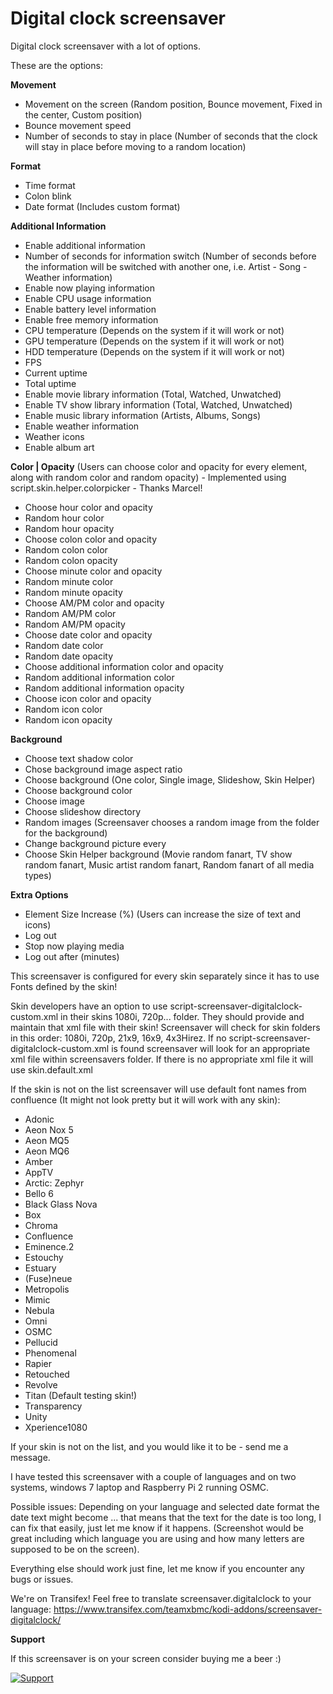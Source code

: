Digital clock screensaver
=================

Digital clock screensaver with a lot of options.

These are the options:

__Movement__
- Movement on the screen (Random position, Bounce movement, Fixed in the center, Custom position)
- Bounce movement speed
- Number of seconds to stay in place (Number of seconds that the clock will stay in place before moving to a random location)

__Format__
- Time format
- Colon blink
- Date format (Includes custom format)

__Additional Information__
- Enable additional information
- Number of seconds for information switch (Number of seconds before the information will be switched with another one, i.e. Artist - Song - Weather information)
- Enable now playing information
- Enable CPU usage information
- Enable battery level information
- Enable free memory information
- CPU temperature (Depends on the system if it will work or not)
- GPU temperature (Depends on the system if it will work or not)
- HDD temperature (Depends on the system if it will work or not)
- FPS
- Current uptime
- Total uptime
- Enable movie library information (Total, Watched, Unwatched)
- Enable TV show library information (Total, Watched, Unwatched)
- Enable music library information (Artists, Albums, Songs)
- Enable weather information
- Weather icons
- Enable album art

__Color | Opacity__ (Users can choose color and opacity for every element, along with random color and random opacity) - Implemented using script.skin.helper.colorpicker - Thanks Marcel!
- Choose hour color and opacity
- Random hour color
- Random hour opacity
- Choose colon color and opacity
- Random colon color
- Random colon opacity
- Choose minute color and opacity
- Random minute color
- Random minute opacity
- Choose AM/PM color and opacity
- Random AM/PM color
- Random AM/PM opacity
- Choose date color and opacity
- Random date color
- Random date opacity
- Choose additional information color and opacity
- Random additional information color
- Random additional information opacity
- Choose icon color and opacity
- Random icon color
- Random icon opacity

__Background__
- Choose text shadow color
- Chose background image aspect ratio
- Choose background (One color, Single image, Slideshow, Skin Helper)
- Choose background color
- Choose image
- Choose slideshow directory
- Random images (Screensaver chooses a random image from the folder for the background)
- Change background picture every
- Choose Skin Helper background (Movie random fanart, TV show random fanart, Music artist random fanart, Random fanart of all media types)

__Extra Options__
- Element Size Increase (%) (Users can increase the size of text and icons)
- Log out
- Stop now playing media
- Log out after (minutes)

This screensaver is configured for every skin separately since it has to use Fonts defined by the skin!

Skin developers have an option to use script-screensaver-digitalclock-custom.xml in their skins 1080i, 720p... folder.
They should provide and maintain that xml file with their skin!
Screensaver will check for skin folders in this order: 1080i, 720p, 21x9, 16x9, 4x3Hirez.
If no script-screensaver-digitalclock-custom.xml is found screensaver will look for an appropriate xml file within screensavers folder.
If there is no appropriate xml file it will use skin.default.xml

If the skin is not on the list screensaver will use default font names from confluence (It might not look pretty but it will work with any skin):

- Adonic
- Aeon Nox 5
- Aeon MQ5
- Aeon MQ6
- Amber
- AppTV
- Arctic: Zephyr
- Bello 6
- Black Glass Nova
- Box
- Chroma
- Confluence
- Eminence.2
- Estouchy
- Estuary
- (Fuse)neue
- Metropolis
- Mimic
- Nebula
- Omni
- OSMC
- Pellucid
- Phenomenal
- Rapier
- Retouched
- Revolve
- Titan (Default testing skin!)
- Transparency
- Unity
- Xperience1080

If your skin is not on the list, and you would like it to be - send me a message.

I have tested this screensaver with a couple of languages and on two systems, windows 7 laptop and Raspberry Pi 2 running OSMC.

Possible issues:
Depending on your language and selected date format the date text might become ... that means that the text for the date is too long, I can fix that easily, just let me know if it happens. (Screenshot would be great including which language you are using and how many letters are supposed to be on the screen).

Everything else should work just fine, let me know if you encounter any bugs or issues.

We're on Transifex!
Feel free to translate screensaver.digitalclock to your language: https://www.transifex.com/teamxbmc/kodi-addons/screensaver-digitalclock/

__Support__

If this screensaver is on your screen consider buying me a beer :)

[![Support](https://www.paypalobjects.com/en_US/i/btn/btn_donate_SM.gif)](https://www.paypal.com/cgi-bin/webscr?cmd=_donations&business=UUQXBVL8H44X8&lc=US&item_name=screensaver%2edigitalclock&item_number=screensaver%2edigitalclock&currency_code=USD&bn=PP%2dDonationsBF%3abtn_donateCC_LG%2egif%3aNonHosted)
